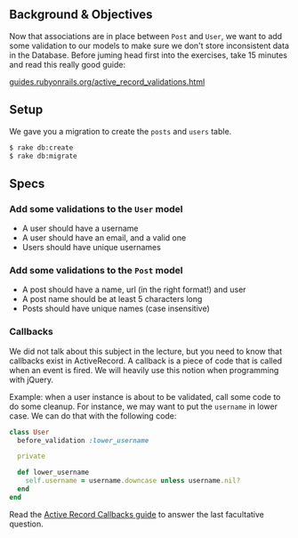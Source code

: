 ## Background & Objectives

Now that associations are in place between `Post` and `User`, we want
to add some validation to our models to make sure we don't store
inconsistent data in the Database. Before juming head first into the
exercises, take 15 minutes and read this really good guide:

[guides.rubyonrails.org/active_record_validations.html](http://guides.rubyonrails.org/activerecordvalidations.html)


## Setup

We gave you a migration to create the `posts` and `users` table.

```bash
$ rake db:create
$ rake db:migrate
```

## Specs

### Add some validations to the `User` model

- A user should have a username
- A user should have an email, and a valid one
- Users should have unique usernames

### Add some validations to the `Post` model

- A post should have a name, url (in the right format!) and user
- A post name should be at least 5 characters long
- Posts should have unique names (case insensitive)

### Callbacks

We did not talk about this subject in the lecture, but you need to know that
callbacks exist in ActiveRecord. A callback is a piece of code that is called
when an event is fired. We will heavily use this notion when programming
with jQuery.

Example: when a user instance is about to be validated, call some code to do
some cleanup. For instance, we may want to put the `username` in lower case.
We can do that with the following code:

```ruby
class User
  before_validation :lower_username

  private

  def lower_username
    self.username = username.downcase unless username.nil?
  end
end
```

Read the [Active Record Callbacks guide](http://guides.rubyonrails.org/active_record_callbacks.html)
to answer the last facultative question.